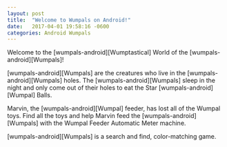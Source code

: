 ```yaml
---
layout: post
title:  "Welcome to Wumpals on Android!"
date:   2017-04-01 19:58:16 -0600
categories: Android Wumpals
---
```

Welcome to the [wumpals-android][Wumptastical] World of the [wumpals-android][Wumpals]! 

[wumpals-android][Wumpals] are the creatures who live in the [wumpals-android][Wumpals] holes. The [wumpals-android][Wumpals] sleep in the night and only come out of their holes to eat the Star [wumpals-android][Wumpal] Balls. 

Marvin, the [wumpals-android][Wumpal] feeder, has lost all of the Wumpal toys. 
Find all the toys and help Marvin feed the [wumpals-android][Wumpals] with the Wumpal Feeder Automatic Meter machine.

[wumpals-android][Wumpals] is a search and find, color-matching game.


[wumpals-android]: https://play.google.com/store/apps/details?id=com.dinotrike.wumpalfeeder&hl=en
